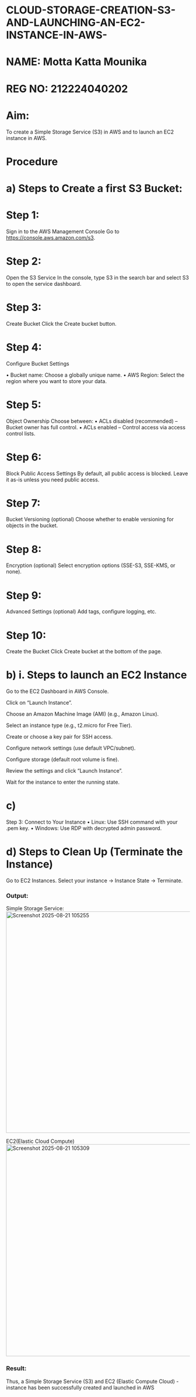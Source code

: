 # CLOUD-STORAGE-CREATION-S3-AND-LAUNCHING-AN-EC2-INSTANCE-IN-AWS-
# NAME: Motta Katta Mounika
# REG NO: 212224040202
# Aim:
To create a Simple Storage Service (S3) in AWS and to launch an EC2 instance in AWS.

# Procedure
 # a) Steps to Create a first S3 Bucket:

# Step 1: 
Sign in to the AWS Management Console Go to https://console.aws.amazon.com/s3.

# Step 2: 
Open the S3 Service In the console, type S3 in the search bar and select S3 to open the service dashboard.

# Step 3:
Create Bucket Click the Create bucket button.

# Step 4: 
Configure Bucket Settings

• Bucket name: Choose a globally unique name. • AWS Region: Select the region where you want to store your data.

# Step 5:
Object Ownership Choose between: ▪ ACLs disabled (recommended) – Bucket owner has full control. ▪ ACLs enabled – Control access via access control lists.

# Step 6: 
Block Public Access Settings By default, all public access is blocked. Leave it as-is unless you need public access.

# Step 7: 
Bucket Versioning (optional) Choose whether to enable versioning for objects in the bucket.

# Step 8: 
Encryption (optional) Select encryption options (SSE-S3, SSE-KMS, or none).
# Step 9: 
Advanced Settings (optional) Add tags, configure logging, etc.

# Step 10:
Create the Bucket Click Create bucket at the bottom of the page.

# b) i. Steps to launch an EC2 Instance

Go to the EC2 Dashboard in AWS Console.

Click on “Launch Instance”.

Choose an Amazon Machine Image (AMI) (e.g., Amazon Linux).

Select an instance type (e.g., t2.micro for Free Tier).

Create or choose a key pair for SSH access.

Configure network settings (use default VPC/subnet).

Configure storage (default root volume is fine).

Review the settings and click “Launch Instance”.

Wait for the instance to enter the running state.

# c) 
Step 3: Connect to Your Instance • Linux: Use SSH command with your .pem key. • Windows: Use RDP with decrypted admin password.

# d) Steps to Clean Up (Terminate the Instance)

Go to EC2 Instances. Select your instance → Instance State → Terminate.

### Output:
Simple Storage Service: 
<img width="1150" height="605" alt="Screenshot 2025-08-21 105255" src="https://github.com/user-attachments/assets/18e6bdb7-8248-4edb-a285-2a064f358151" />

EC2(Elastic Cloud Compute) 
<img width="1100" height="579" alt="Screenshot 2025-08-21 105309" src="https://github.com/user-attachments/assets/5c1296aa-2bc0-4476-a6dd-8a9ef104a1a4" />

### Result:
Thus, a Simple Storage Service (S3) and EC2 (Elastic Compute Cloud) - instance has been successfully created and launched in AWS

